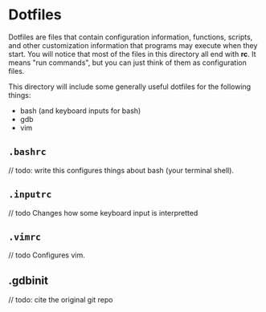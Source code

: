 # Dotfiles

Dotfiles are files that contain configuration information, functions, scripts, and other customization information that programs may execute when they start. You will notice that most of the files in this directory all end with **rc**.  It means "run commands", but you can just think of them as configuration files. 
 
This directory will include some generally useful dotfiles for the following things: 
- bash (and keyboard inputs for bash)
- gdb 
- vim 

## `.bashrc`

// todo: write this
configures things about bash (your terminal shell).

## `.inputrc`

// todo
Changes how some keyboard input is interpretted


## `.vimrc`

// todo
Configures vim.

## .gdbinit

// todo: cite the original git repo

